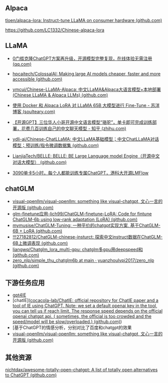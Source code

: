 ## Alpaca

[tloen/alpaca-lora: Instruct-tune LLaMA on consumer hardware (github.com)](https://github.com/tloen/alpaca-lora)

https://github.com/LC1332/Chinese-alpaca-lora

## LLaMA

* [0门槛克隆ChatGPT方案再升级，开源模型完整复现，在线体验无需注册 (qq.com)](https://mp.weixin.qq.com/s/V5pCvYvkPXwiMw-FNIErXw)
* [hpcaitech/ColossalAI: Making large AI models cheaper, faster and more accessible (github.com)](https://github.com/hpcaitech/ColossalAI)
* [ymcui/Chinese-LLaMA-Alpaca: 中文LLaMA&Alpaca大语言模型+本地部署 (Chinese LLaMA & Alpaca LLMs) (github.com)](https://github.com/ymcui/Chinese-LLaMA-Alpaca)
* [使用 Docker 和 Alpaca LoRA 对 LLaMA 65B 大模型进行 Fine-Tune - 苏洋博客 (soulteary.com)](https://soulteary.com/2023/03/25/model-finetuning-on-llama-65b-large-model-using-docker-and-alpaca-lora.html#对-llama-7b-大模型进行-fine-tune)
* [【开源GPT】三位华人小哥开源中文语言模型“骆驼”，单卡即可完成训练部署，花费几百训练自己的中文聊天模型 - 知乎 (zhihu.com)](https://zhuanlan.zhihu.com/p/615968438)
* [ydli-ai/Chinese-ChatLLaMA: 中文LLaMA基础模型；中文ChatLLaMA对话模型；预训练/指令微调数据集 (github.com)](https://github.com/ydli-ai/Chinese-ChatLLaMA)
* [LianjiaTech/BELLE: BELLE: BE Large Language model Engine（开源中文对话大模型） (github.com)](https://github.com/LianjiaTech/BELLE)

* [3090单卡5小时，每个人都能训练专属ChatGPT，港科大开源LMFlow](https://zhuanlan.zhihu.com/p/620221835)

## chatGLM

* [visual-openllm/visual-openllm: something like visual-chatgpt, 文心一言的开源版 (github.com)](https://github.com/visual-openllm/visual-openllm)
* [glm-finetune应用-lich99/ChatGLM-finetune-LoRA: Code for fintune ChatGLM-6b using low-rank adaptation (LoRA) (github.com)](https://github.com/lich99/ChatGLM-finetune-LoRA)
* [mymusise/ChatGLM-Tuning: 一种平价的chatgpt实现方案, 基于ChatGLM-6B + LoRA (github.com)](https://github.com/mymusise/ChatGLM-Tuning)
* [!!!27182812/ChatGLM-chinese-insturct: 探索中文instruct数据在ChatGLM-6B上微调表现 (github.com)](https://github.com/27182812/ChatGLM-chinese-insturct)
* [liangwq/Chatglm_lora_multi-gpu: chatglm多gpu用deepspeed和 (github.com)](https://github.com/liangwq/Chatglm_lora_multi-gpu)
* [zero_nlp/simple_thu_chatglm6b at main · yuanzhoulvpi2017/zero_nlp (github.com)](https://github.com/yuanzhoulvpi2017/zero_nlp/tree/main/simple_thu_chatglm6b)

## 下游任务应用

* [gpt4IE](https://github.com/cocacola-lab/GPT4IE)
* [chatIE]([cocacola-lab/ChatIE: official repository for ChatIE paper and a tool of IE using ChatGPT. Note: we set a default openai key in the tool, you can tell us if reach limit. The response speed depends on the official openai chatgpt api. ( sometimes, the official is too crowded and the speed/model will be slow/overloaded.) (github.com)](https://github.com/cocacola-lab/ChatIE))
* [基于ChatGPT的情感分析，分别对比了百度和chatgpt的效果
* [visual-openllm/visual-openllm: something like visual-chatgpt, 文心一言的开源版 (github.com)](https://github.com/visual-openllm/visual-openllm)

## 其他资源

[nichtdax/awesome-totally-open-chatgpt: A list of totally open alternatives to ChatGPT (github.com)](https://github.com/nichtdax/awesome-totally-open-chatgpt)

